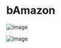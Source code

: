 # bAmazon
![Image](https://github.com/AnushaKuchipudi/bAmazon/blob/master/screenshots/image1.png)


![Image](https://github.com/AnushaKuchipudi/bAmazon/blob/master/screenshots/image2.png)
